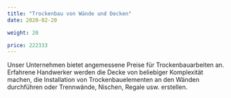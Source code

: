 ```yaml
---
title: "Trockenbau von Wände und Decken"
date: 2020-02-20

weight: 20

price: 222333
---
```


Unser Unternehmen bietet angemessene Preise für Trockenbauarbeiten an. Erfahrene Handwerker werden die Decke von beliebiger Komplexität machen, die Installation von Trockenbauelementen an den Wänden durchführen oder Trennwände, Nischen, Regale usw. erstellen.